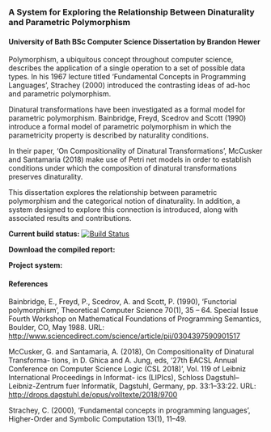 ### A System for Exploring the Relationship Between Dinaturality and Parametric Polymorphism

#### University of Bath BSc Computer Science Dissertation by Brandon Hewer

Polymorphism, a ubiquitous concept throughout computer science, describes the application of a single operation to a set of possible data types. In his 1967 lecture titled ‘Fundamental Concepts in Programming Languages’, Strachey (2000) introduced the contrasting ideas of ad-hoc and parametric polymorphism.

Dinatural transformations have been investigated as a formal model for parametric polymorphism. Bainbridge, Freyd, Scedrov and Scott (1990) introduce a formal model of parametric polymorphism in which the parametricity property is described by naturality conditions. 

In their paper, ‘On Compositionality of Dinatural Transformations’, McCusker and Santamaria (2018) make use of Petri net models in order to establish conditions under which the composition of dinatural transformations preserves dinaturality.

This dissertation explores the relationship between parametric polymorphism and the categorical notion of dinaturality. In addition, a system designed to explore this connection is introduced, along with associated results and contributions.

**Current build status:** [![Build Status](https://travis-ci.org/brandonhewer/Dissertation.svg?branch=master)](https://travis-ci.org/brandonhewer/Dissertation)

**Download the compiled report:**

**Project system:**

#### References
Bainbridge, E., Freyd, P., Scedrov, A. and Scott, P. (1990), ‘Functorial polymorphism’, Theoretical Computer Science 70(1), 35 – 64. Special Issue Fourth Workshop on Mathematical Foundations of Programming Semantics, Boulder, CO, May 1988. URL: http://www.sciencedirect.com/science/article/pii/0304397590901517

McCusker, G. and Santamaria, A. (2018), On Compositionality of Dinatural Transforma- tions, in D. Ghica and A. Jung, eds, ‘27th EACSL Annual Conference on Computer Science Logic (CSL 2018)’, Vol. 119 of Leibniz International Proceedings in Informat- ics (LIPIcs), Schloss Dagstuhl–Leibniz-Zentrum fuer Informatik, Dagstuhl, Germany, pp. 33:1–33:22.
URL: http://drops.dagstuhl.de/opus/volltexte/2018/9700

Strachey, C. (2000), ‘Fundamental concepts in programming languages’, Higher-Order and Symbolic Computation 13(1), 11–49.
